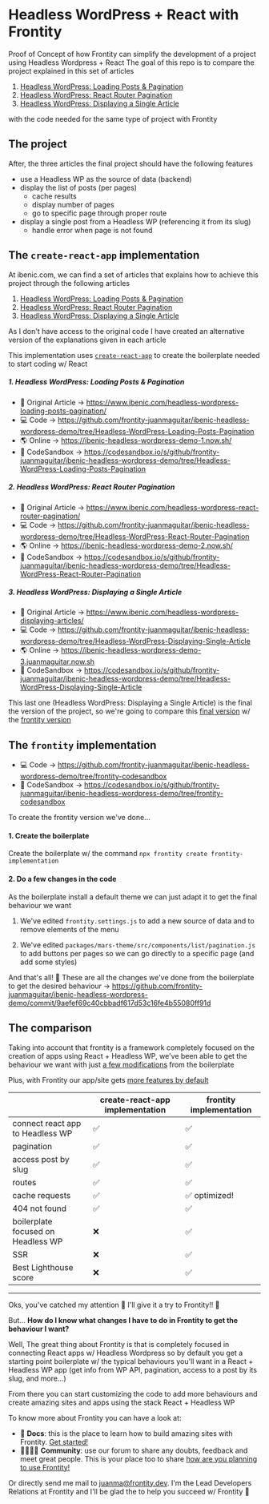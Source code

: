 # Headless WordPress + React with Frontity

Proof of Concept of how Frontity can simplify the development of a project using Headless Wordpress + React
The goal of this repo is to compare the project explained in this set of articles

1. [Headless WordPress: Loading Posts & Pagination](https://www.ibenic.com/headless-wordpress-loading-posts-pagination/)
2. [Headless WordPress: React Router Pagination](https://www.ibenic.com/headless-wordpress-react-router-pagination/)
3. [Headless WordPress: Displaying a Single Article](https://www.ibenic.com/headless-wordpress-displaying-articles/)

with the code needed for the same type of project with Frontity

## The project

After, the three articles the final project should have the following features

- use a Headless WP as the source of data (backend)
- display the list of posts (per pages)
  - cache results
  - display number of pages
  - go to specific page through proper route
- display a single post from a Headless WP (referencing it from its slug)
  - handle error when page is not found
  
## The `create-react-app` implementation

At ibenic.com, we can find a set of articles that explains how to achieve this project through the following articles

1. [Headless WordPress: Loading Posts & Pagination](https://www.ibenic.com/headless-wordpress-loading-posts-pagination/)
2. [Headless WordPress: React Router Pagination](https://www.ibenic.com/headless-wordpress-react-router-pagination/)
3. [Headless WordPress: Displaying a Single Article](https://www.ibenic.com/headless-wordpress-displaying-articles/)

As I don't have access to the original code I have created an alternative version of the explanations given in each article

This implementation uses [`create-react-app`](https://create-react-app.dev/) to create the boilerplate needed to start coding w/ React

##### 1. Headless WordPress: Loading Posts & Pagination

- 📄 Original Article → https://www.ibenic.com/headless-wordpress-loading-posts-pagination/
- 💻 Code → https://github.com/frontity-juanmaguitar/ibenic-headless-wordpress-demo/tree/Headless-WordPress-Loading-Posts-Pagination
- 🌎 Online → https://ibenic-headless-wordpress-demo-1.now.sh/
- 🎁 CodeSandbox → https://codesandbox.io/s/github/frontity-juanmaguitar/ibenic-headless-wordpress-demo/tree/Headless-WordPress-Loading-Posts-Pagination

##### 2. Headless WordPress: React Router Pagination

- 📄 Original Article → https://www.ibenic.com/headless-wordpress-react-router-pagination/
- 💻 Code → https://github.com/frontity-juanmaguitar/ibenic-headless-wordpress-demo/tree/Headless-WordPress-React-Router-Pagination
- 🌎 Online → https://ibenic-headless-wordpress-demo-2.now.sh/
- 🎁 CodeSandbox → https://codesandbox.io/s/github/frontity-juanmaguitar/ibenic-headless-wordpress-demo/tree/Headless-WordPress-React-Router-Pagination

##### 3. Headless WordPress: Displaying a Single Article

- 📄 Original Article → https://www.ibenic.com/headless-wordpress-displaying-articles/
- 💻 Code → https://github.com/frontity-juanmaguitar/ibenic-headless-wordpress-demo/tree/Headless-WordPress-Displaying-Single-Article
- 🌎 Online → https://ibenic-headless-wordpress-demo-3.juanmaguitar.now.sh
- 🎁 CodeSandbox → https://codesandbox.io/s/github/frontity-juanmaguitar/ibenic-headless-wordpress-demo/tree/Headless-WordPress-Displaying-Single-Article

This last one (Headless WordPress: Displaying a Single Article) is the final the version of the project, so we're going to compare this [final version](https://github.com/frontity-juanmaguitar/ibenic-headless-wordpress-demo/tree/Headless-WordPress-Displaying-Single-Article) w/ the [frontity version](https://codesandbox.io/s/github/frontity-juanmaguitar/ibenic-headless-wordpress-demo/tree/frontity-codesandbox)

## The `frontity` implementation

- 💻 Code → https://github.com/frontity-juanmaguitar/ibenic-headless-wordpress-demo/tree/frontity-codesandbox
- 🎁 CodeSandbox → https://codesandbox.io/s/github/frontity-juanmaguitar/ibenic-headless-wordpress-demo/tree/frontity-codesandbox

To create the frontity version we've done...

#### 1. Create the boilerplate

Create the boilerplate w/ the command `npx frontity create frontity-implementation`

#### 2. Do a few changes in the code 

As the boilerplate install a default theme we can just adapt it to get the final behaviour we want

1. We've edited `frontity.settings.js` to add a new source of data and to remove elements of the menu

2. We've edited `packages/mars-theme/src/components/list/pagination.js` to add buttons per pages so we can go directly to a specific page (and add some styles)

And that's all! 🎉 These are all the changes we've done from the boilerplate to get the desired behaviour → https://github.com/frontity-juanmaguitar/ibenic-headless-wordpress-demo/commit/9aefef69c40cbbadf617d53c16fe4b55080ff91d

## The comparison

Taking into account that frontity is a framework completely focused on the creation of apps using React + Headless WP, we've been able to get the behaviour we want with just [a few modifications](https://github.com/frontity-juanmaguitar/ibenic-headless-wordpress-demo/commit/9aefef69c40cbbadf617d53c16fe4b55080ff91d) from the boilerplate 

Plus, with Frontity our app/site gets [more features by default](https://docs.frontity.org/frontity-features)

|                                    | create-react-app implementation | frontity implementation |
|------------------------------------|---------------------------------|-------------------------|
| connect react app to Headless WP   | ✅                               | ✅                       |
| pagination                         | ✅                               | ✅                       |
| access post by slug                | ✅                               | ✅                       |
| routes                             | ✅                               | ✅                       |
| cache requests                     | ✅                               | ✅ optimized!            |
| 404 not found                      | ✅                               | ✅                       |
| boilerplate focused on Headless WP | ❌                               | ✅                       |
| SSR                                | ❌                               | ✅                       |
| Best Lighthouse score              | ❌                               | ✅                       |


----

Oks, you've catched my attention 🧐
I'll give it a try to Frontity!! 🤠

But... **How do I know what changes I have to do in Frontity to get the behaviour I want?**

Well, The great thing about Frontity is that is completely focused in connecting React apps w/ Headless Wordpress so by default you get a starting point boilerplate w/ the typical behaviours you'll want in a React + Headless WP app (get info from WP API, pagination, access to a post by its slug, and more...)

From there you can start customizing the code to add more behaviours and create amazing sites and apps using the stack React + Headless WP

To know more about Frontity you can have a look at:

<ul>
  <li>📖 <strong>Docs</strong>: this is the place to learn how to build amazing sites with Frontity. <a href="https://docs.frontity.org/getting-started">Get started!</a></li>
  <li>👨‍👩‍👧‍👦 <strong>Community</strong>: use our forum to share any doubts, feedback and meet great people. This is your place too to share <a href="https://community.frontity.org/c/dev-talk-questions">how are you planning to use Frontity!</a></li>
  
</ul>

Or directly send me mail to [juanma@frontity.dev](mailto:juanma@frontity.dev). I'm the Lead Developers Relations at Frontity and I'll be glad the to help you succeed w/ Frontity 💪


